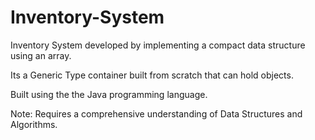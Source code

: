 # Inventory-System
Inventory System developed by implementing a compact data structure using an array. 

Its a Generic Type container built from scratch that can hold objects.

Built using the the Java programming language.

Note: Requires a comprehensive understanding of Data Structures and Algorithms.
